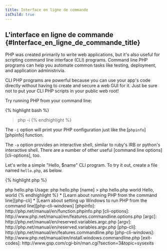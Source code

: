 ```yaml
---
title: Interface en ligne de commande
isChild: true
---
```


## L'interface en ligne de commande {#Interface_en_ligne_de_commande_title}

PHP was created primarily to write web applications, but it's also useful for scripting command line interface (CLI) programs. Command line PHP programs can help you automate common tasks like testing, deployment, and application administrivia.

CLI PHP programs are powerful because you can use your app's code directly without having to create and secure a web GUI for it. Just be sure not to put your CLI PHP scripts in your public web root!

Try running PHP from your command line:

{% highlight bash %}
> php -i
{% endhighlight %}

The `-i` option will print your PHP configuration just like the [`phpinfo`][phpinfo] function. 

The `-a` option provides an interactive shell, similar to ruby's IRB or python's interactive shell. There are a number of other useful [command line options][cli-options], too.

Let's write a simple "Hello, $name" CLI program. To try it out, create a file named `hello.php`, as below.

{% highlight php %}
<?php
if ($argc != 2) {
    echo "Usage: php hello.php [name].\n";
    exit(1);
}
$name = $argv[1];
echo "Hello, $name\n";
{% endhighlight %}

PHP sets up two special variables based on the arguments your script is run with. [`$argc`][argc] is an integer variable containing the argument *count* and [`$argv`][argv] is an array variable containing each argument's *value*. The first argument is always the name of your PHP script file, in this case `hello.php`.

The `exit()` expression is used with a non-zero number to let the shell know that the command failed. Commonly used exit codes can be found [here][exit-codes]

To run our script, above, from the command line:

{% highlight bash %}
> php hello.php
Usage: php hello.php [name]
> php hello.php world
Hello, world
{% endhighlight %}


 * [Learn about running PHP from the command line][php-cli]
 * [Learn about setting up Windows to run PHP from the command line][php-cli-windows]

[phpinfo]: http://php.net/manual/en/function.phpinfo.php
[cli-options]: http://www.php.net/manual/en/features.commandline.options.php
[argc]: http://php.net/manual/en/reserved.variables.argc.php
[argv]: http://php.net/manual/en/reserved.variables.argv.php
[php-cli]: http://php.net/manual/en/features.commandline.php
[php-cli-windows]: http://www.php.net/manual/en/install.windows.commandline.php
[exit-codes]: http://www.gsp.com/cgi-bin/man.cgi?section=3&topic=sysexits
